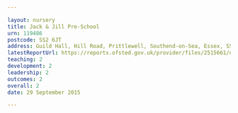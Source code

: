 ```yaml
---

layout: nursery
title: Jack & Jill Pre-School
urn: 119486
postcode: SS2 6JT
address: Guild Hall, Hill Road, Prittlewell, Southend-on-Sea, Essex, SS2 6JT
latestReportUrl: https://reports.ofsted.gov.uk/provider/files/2515661/urn/119486.pdf
teaching: 2
development: 2
leadership: 2
outcomes: 2
overall: 2
date: 29 September 2015

---
```

